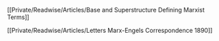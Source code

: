 [[Private/Readwise/Articles/Base and Superstructure Defining Marxist Terms]]

[[Private/Readwise/Articles/Letters Marx-Engels Correspondence 1890]]